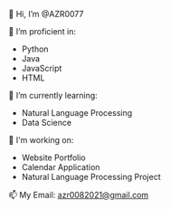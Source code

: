 👋 Hi, I’m @AZR0077

👀 I’m proficient in:
  - Python
  - Java
  - JavaScript
  - HTML

🌱 I’m currently learning:
  - Natural Language Processing
  - Data Science
  
💞️ I'm working on:
  - Website Portfolio
  - Calendar Application
  - Natural Language Processing Project
  
📫 My Email: azr0082021@gmail.com

<!---
AZR0077/AZR0077 is a ✨ special ✨ repository because its `README.md` (this file) appears on your GitHub profile.
You can click the Preview link to take a look at your changes.
--->
